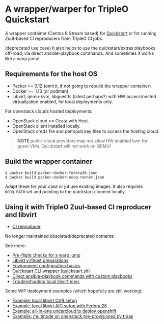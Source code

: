 # A wrapper/warper for TripleO Quickstart

A wrapper container (Centos 8 Stream based) for
[Quickstart](https://git.openstack.org/cgit/openstack/tripleo-quickstart)
or for running Zuul-based CI reproducers from TripleO CI jobs.

(deprecated use case) It also helps to use the quickstart/extras playbooks
off-road, via direct ansible-playbook commands. And sometimes it works like a
warp jump!

## Requirements for the host OS

* Packer >= 0.12 (omit it, if not going to rebuild the wrapper container)
* Docker >= 1.13 (or podman)
* Libvirt, qemu-kvm, libguestfs (latest perhaps?) with HW access/nested
  virtualization enabled, for local deployments only.

For openstack clouds hosted deployments:
* OpenStack cloud >= Ocata with Heat.
* OpenStack client installed locally.
* OpenStack creds file and pem/pub key files to access the hosting cloud.

> **NOTE** public cloud providers may not allow HW enabled kvm for guest
> VMs. Quickstart will not work on QEMU!

## Build the wrapper container
```
$ packer build packer-docker-fedora28.json
$ packer build packer-docker-oooq-runner.json
```
Adapt these for your case or jut use existing images. It also requires
``OOOQ_PATH`` set and pointing to the quickstart clonned locally.

## Using it with TripleO Zuul-based CI reproducer and libvirt

* [CI reproducer](./docs/CI-reproducer.md)

No longer maintained obsoleted/deprecated contents:

See more:
* [Pre-flight checks for a warp jump](./docs/pre-flight.md)
* [Libvirt virthost preparations](./docs/libvirt-prep.md)
* [Environment configuration basics](./docs/basic-env-prep.md)
* [Quickstart CLI wrapper (quickstart.sh)](./docs/quickstart-cli.md)
* [Direct ansible-playbook commands with custom playbooks](./docs/ansible-direct.md)
* [Troubleshooting local libvirt envs](./docs/troubleshoot.md)

Some WIP deployment examples (which hopefully are still working):
* [Example: local libvirt OVB setup](./docs/ovb-example.md)
* [Example: local libvirt AIO setup with Fedora 28](./docs/f28-example.md)
* [Example: all-in-one undercloud to deploy openshift](./docs/openshift-example.md)
* [Examplle: multinode on openstack pre-provisioned by traas](./docs/traas.md)

